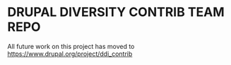 # DRUPAL DIVERSITY CONTRIB TEAM REPO

All future work on this project has moved to https://www.drupal.org/project/ddi_contrib
